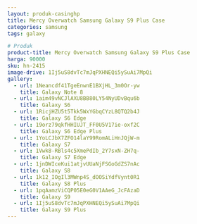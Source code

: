 ```yaml
---
layout: produk-casinghp
title: Mercy Overwatch Samsung Galaxy S9 Plus Case
categories: samsung
tags: galaxy

# Produk
product-title: Mercy Overwatch Samsung Galaxy S9 Plus Case
harga: 90000
sku: hn-2415
image-drive: 1Ij5uS8dvTc7mJqPXHNEQi5ySuAi7MpQi
gallery:
  - url: 1Neancdf41TgeEnwnE1BXjHL_3m0Or-yw
    title: Galaxy Note 8
  - url: 1aim49vNCJlAXU8BB80LY54NyUDvBqu6b
    title: Galaxy S6
  - url: 1RicjHZU5t5Tkk5WxYGbqCYzL8QTQ2b4J
    title: Galaxy S6 Edge
  - url: 19orz79qkfHHIUJT_FF0U5V17ie-oxf2C
    title: Galaxy S6 Edge Plus
  - url: 1YoLCJbX7ZFO14laY99RomALiHnJQjW-m
    title: Galaxy S7
  - url: 1Vwk8-RBls4c5XmePdIb_2Y7sxN-ZH7q-
    title: Galaxy S7 Edge
  - url: 1jnDWIceKui1atjvUUaNjFSGoGdZS7nAc
    title: Galaxy S8
  - url: 1k12_IOgIl3MWnp4S_dOOSiYdfVynt0R1
    title: Galaxy S8 Plus
  - url: 1pqAamzViCQP05E0eG0V1AAeG_JcFAzaD
    title: Galaxy S9
  - url: 1Ij5uS8dvTc7mJqPXHNEQi5ySuAi7MpQi
    title: Galaxy S9 Plus
---
```

